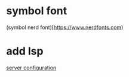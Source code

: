 # symbol font
(symbol nerd font)[https://www.nerdfonts.com)

# add lsp
[server configuration](https://github.com/neovim/nvim-lspconfig/blob/master/doc/server_configurations.md)
